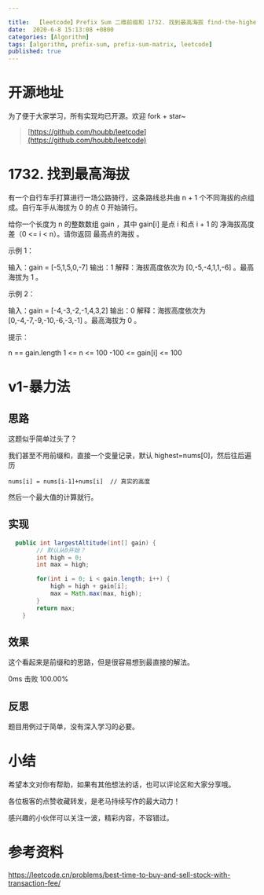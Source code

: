 ```yaml
---

title:  【leetcode】Prefix Sum 二维前缀和 1732. 找到最高海拔 find-the-highest-altitude
date:  2020-6-8 15:13:08 +0800
categories: [Algorithm]
tags: [algorithm, prefix-sum, prefix-sum-matrix, leetcode]
published: true
---
```



# 开源地址

为了便于大家学习，所有实现均已开源。欢迎 fork + star~

> [https://github.com/houbb/leetcode](https://github.com/houbb/leetcode)

# 1732. 找到最高海拔

有一个自行车手打算进行一场公路骑行，这条路线总共由 n + 1 个不同海拔的点组成。自行车手从海拔为 0 的点 0 开始骑行。

给你一个长度为 n 的整数数组 gain ，其中 gain[i] 是点 i 和点 i + 1 的 净海拔高度差（0 <= i < n）。请你返回 最高点的海拔 。

 

示例 1：

输入：gain = [-5,1,5,0,-7]
输出：1
解释：海拔高度依次为 [0,-5,-4,1,1,-6] 。最高海拔为 1 。

示例 2：

输入：gain = [-4,-3,-2,-1,4,3,2]
输出：0
解释：海拔高度依次为 [0,-4,-7,-9,-10,-6,-3,-1] 。最高海拔为 0 。
 

提示：

n == gain.length
1 <= n <= 100
-100 <= gain[i] <= 100

# v1-暴力法

## 思路

这题似乎简单过头了？

我们甚至不用前缀和，直接一个变量记录，默认 highest=nums[0]，然后往后遍历

```
nums[i] = nums[i-1]+nums[i]  // 真实的高度
```

然后一个最大值的计算就行。

## 实现

```java
  public int largestAltitude(int[] gain) {
        // 默认从0开始？
        int high = 0;
        int max = high;

        for(int i = 0; i < gain.length; i++) {
            high = high + gain[i];
            max = Math.max(max, high);
        }
        return max;
    }
```

## 效果

这个看起来是前缀和的思路，但是很容易想到最直接的解法。

0ms 击败 100.00%

## 反思

题目用例过于简单，没有深入学习的必要。

# 小结

希望本文对你有帮助，如果有其他想法的话，也可以评论区和大家分享哦。

各位极客的点赞收藏转发，是老马持续写作的最大动力！

感兴趣的小伙伴可以关注一波，精彩内容，不容错过。


# 参考资料

https://leetcode.cn/problems/best-time-to-buy-and-sell-stock-with-transaction-fee/

